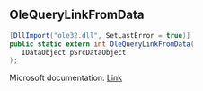 ## OleQueryLinkFromData

```csharp
[DllImport("ole32.dll", SetLastError = true)]
public static extern int OleQueryLinkFromData(
   IDataObject pSrcDataObject
);
```

Microsoft documentation: [Link](https://docs.microsoft.com/en-us/windows/win32/api/ole2/nf-ole2-olequerylinkfromdata)
